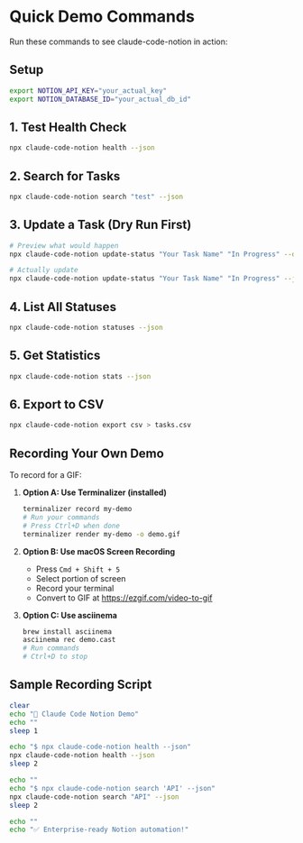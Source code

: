 # Quick Demo Commands

Run these commands to see claude-code-notion in action:

## Setup
```bash
export NOTION_API_KEY="your_actual_key"
export NOTION_DATABASE_ID="your_actual_db_id"
```

## 1. Test Health Check
```bash
npx claude-code-notion health --json
```

## 2. Search for Tasks
```bash
npx claude-code-notion search "test" --json
```

## 3. Update a Task (Dry Run First)
```bash
# Preview what would happen
npx claude-code-notion update-status "Your Task Name" "In Progress" --dry-run --json

# Actually update
npx claude-code-notion update-status "Your Task Name" "In Progress" --json
```

## 4. List All Statuses
```bash
npx claude-code-notion statuses --json
```

## 5. Get Statistics
```bash
npx claude-code-notion stats --json
```

## 6. Export to CSV
```bash
npx claude-code-notion export csv > tasks.csv
```

## Recording Your Own Demo

To record for a GIF:

1. **Option A: Use Terminalizer (installed)**
   ```bash
   terminalizer record my-demo
   # Run your commands
   # Press Ctrl+D when done
   terminalizer render my-demo -o demo.gif
   ```

2. **Option B: Use macOS Screen Recording**
   - Press `Cmd + Shift + 5`
   - Select portion of screen
   - Record your terminal
   - Convert to GIF at https://ezgif.com/video-to-gif

3. **Option C: Use asciinema**
   ```bash
   brew install asciinema
   asciinema rec demo.cast
   # Run commands
   # Ctrl+D to stop
   ```

## Sample Recording Script

```bash
clear
echo "🚀 Claude Code Notion Demo"
echo ""
sleep 1

echo "$ npx claude-code-notion health --json"
npx claude-code-notion health --json
sleep 2

echo ""
echo "$ npx claude-code-notion search 'API' --json"
npx claude-code-notion search "API" --json
sleep 2

echo ""
echo "✅ Enterprise-ready Notion automation!"
```